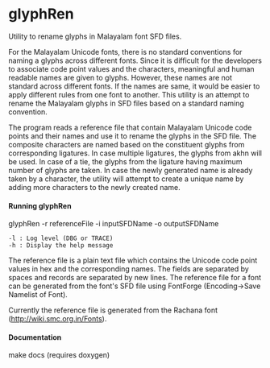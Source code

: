 glyphRen
========
Utility to rename glyphs in Malayalam font SFD files.

For the Malayalam Unicode fonts, there is no standard conventions for naming a glyphs across different fonts. Since it is difficult for the developers to associate code point values and the characters, meaningful and human readable names are given to glyphs. However, these names are not standard across different fonts. If the names are same, it would be easier to apply different rules from one font to another. This utility is an attempt to rename the Malayalam glyphs in SFD files based on a standard naming convention.

The program reads a reference file that contain Malayalam Unicode code points and their names and use it to rename the glyphs in the SFD file. The composite characters are named based on the constituent glyphs from corresponding ligatures. In case multiple ligatures, the glyphs from akhn will be used. In case of a tie, the glyphs from the ligature having maximum number of glyphs are taken. In case the newly generated name is already taken by a character, the utility will attempt to create a unique name by adding more characters to the newly created name.


#### Running glyphRen
glyphRen -r referenceFile -i inputSFDName -o outputSFDName

	-l : Log level (DBG or TRACE)
	-h : Display the help message

The reference file is a plain text file which contains the Unicode code point values in hex and the corresponding names. The fields are separated by spaces and records are separated by new lines. The reference file for a font can be generated from the font's SFD file using FontForge (Encoding->Save Namelist of Font).

Currently the reference file is generated from the Rachana font (http://wiki.smc.org.in/Fonts).


#### Documentation

make docs (requires doxygen)


